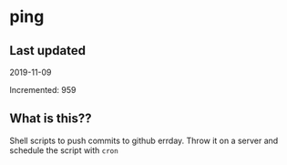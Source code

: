 # ping

## Last updated
2019-11-09

Incremented: 959

## What is this??
Shell scripts to push commits to github errday. Throw it on a server and schedule the script with `cron`
